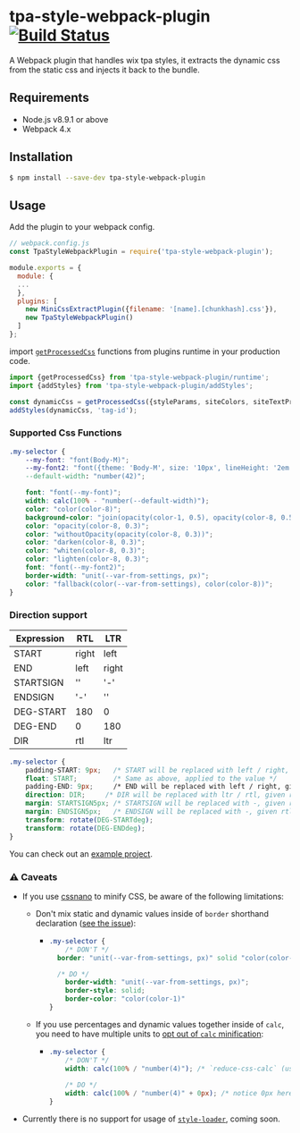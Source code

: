# tpa-style-webpack-plugin [![Build Status][ci-img]][ci]
[ci-img]:  https://travis-ci.org/wix-incubator/tpa-style-webpack-plugin.svg?branch=master
[ci]:      https://travis-ci.org/wix-incubator/tpa-style-webpack-plugin
A Webpack plugin that handles wix tpa styles, it extracts the dynamic css from the static css and injects it back to the bundle.

## Requirements

- Node.js v8.9.1 or above
- Webpack 4.x

## Installation

```sh
$ npm install --save-dev tpa-style-webpack-plugin
```

## Usage
Add the plugin to your webpack config.
```js
// webpack.config.js
const TpaStyleWebpackPlugin = require('tpa-style-webpack-plugin');

module.exports = {
  module: {
  ...
  },
  plugins: [
    new MiniCssExtractPlugin({filename: '[name].[chunkhash].css'}),
    new TpaStyleWebpackPlugin()
  ]
};
```

import [`getProcessedCss`](https://github.com/wix-incubator/tpa-style-webpack-plugin/blob/master/src/runtime/main.ts#L21) functions from plugins runtime in your production code.
```js
import {getProcessedCss} from 'tpa-style-webpack-plugin/runtime';
import {addStyles} from 'tpa-style-webpack-plugin/addStyles';

const dynamicCss = getProcessedCss({styleParams, siteColors, siteTextPresets}, {isRTL: false, prefixSelector: '.style-id'});
addStyles(dynamicCss, 'tag-id');
```

### Supported Css Functions
```css
.my-selector {
    --my-font: "font(Body-M)";                                              /* define a custom variable with a default value */
    --my-font2: "font({theme: 'Body-M', size: '10px', lineHeight: '2em', weight: 'bold', style:'italic'})"     /* will use Body-M as base font and override the given attributes */
    --default-width: "number(42)";                                          /* define a numeric custom var */

    font: "font(--my-font)";                                                /* assign a dynamic font value from a custom var */
    width: calc(100% - "number(--default-width)");                          /* assign a dynamic numeric value from a custom var */
    color: "color(color-8)";                                                /* assign a color from the site's palette */
    background-color: "join(opacity(color-1, 0.5), opacity(color-8, 0.5))"; /* blends 2 colors */
    color: "opacity(color-8, 0.3)";                                         /* add opacity to a site palette color */
    color: "withoutOpacity(opacity(color-8, 0.3))";                         /* will remove the opacity of site palette color */
    color: "darken(color-8, 0.3)";                                          /* make a darken version of site palette color */
    color: "whiten(color-8, 0.3)";                                          /* make a whiten version of site palette color - Mix the color with pure white, from 0 to 100 */
    color: "lighten(color-8, 0.3)";                                         /* make a lighten version of site palette color - from 0 to 100. Providing 100 will always return white */
    font: "font(--my-font2)";                                               /* will use the overridden default unless it was defined in settings  */
    border-width: "unit(--var-from-settings, px)";                          /* will produce border-width: 42px */
    color: "fallback(color(--var-from-settings), color(color-8))";          /* will return the first none falsy value from left to right */
}
```

### Direction support
Expression | RTL | LTR
---- | ---------- | -----------
START | right | left
END | left | right
STARTSIGN | '' | '-'
ENDSIGN | '-' | ''
DEG-START | 180 | 0
DEG-END | 0 | 180
DIR | rtl | ltr

```css
.my-selector {
    padding-START: 9px;   /* START will be replaced with left / right, given rtl = false / true */
    float: START;         /* Same as above, applied to the value */
    padding-END: 9px;     /* END will be replaced with left / right, given rtl = true / false */
    direction: DIR;     /* DIR will be replaced with ltr / rtl, given rtl = false / true */
    margin: STARTSIGN5px; /* STARTSIGN will be replaced with -, given rtl = false, and will be removed for rtl = true */
    margin: ENDSIGN5px;   /* ENDSIGN will be replaced with -, given rtl = true, and will be removed for rtl = false */
    transform: rotate(DEG-STARTdeg);
    transform: rotate(DEG-ENDdeg);
}
```

You can check out an [example project](https://github.com/felixmosh/extract-tpa-style-test). 

### ⚠️ Caveats

- If you use [cssnano](https://cssnano.co/) to minify CSS, be aware of the following limitations:
  - Don't mix static and dynamic values inside of `border` shorthand declaration ([see the issue](https://github.com/cssnano/cssnano/issues/402)):

    - ```css
      .my-selector {
          /* DON'T */
      	border: "unit(--var-from-settings, px)" solid "color(color-1)"; /* `cssnano` will remove the dynamic values, and it will become "border: solid;" */
      
      	/* DO */
          border-width: "unit(--var-from-settings, px)";
          border-style: solid;
          border-color: "color(color-1)"
      }
      ```

  - If you use percentages and dynamic values together inside of `calc`, you need to have multiple units to [opt out of `calc` minification](https://github.com/MoOx/reduce-css-calc/pull/9/files#diff-168726dbe96b3ce427e7fedce31bb0bcR54):

    - ```css
      .my-selector {
          /* DON'T */
          width: calc(100% / "number(4)"); /* `reduce-css-calc` (used by `cssnano`) will transform it to "calc(1 / 4)" */
          
          /* DO */
          width: calc(100% / "number(4)" + 0px); /* notice 0px here */
      }
      ```

- Currently there is no support for usage of [`style-loader`](https://github.com/webpack-contrib/style-loader), coming soon.